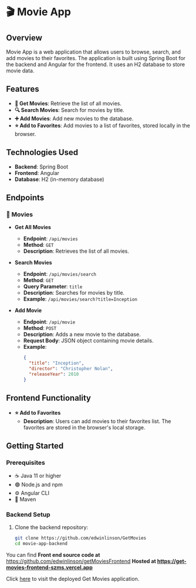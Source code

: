 # 🎬 Movie App

## Overview
Movie App is a web application that allows users to browse, search, and add movies to their favorites. The application is built using Spring Boot for the backend and Angular for the frontend. It uses an H2 database to store movie data.

## Features
- **🎥 Get Movies**: Retrieve the list of all movies.
- **🔍 Search Movies**: Search for movies by title.
- **➕ Add Movies**: Add new movies to the database.
- **⭐ Add to Favorites**: Add movies to a list of favorites, stored locally in the browser.

## Technologies Used
- **Backend**: Spring Boot
- **Frontend**: Angular
- **Database**: H2 (in-memory database)

## Endpoints
### 🎥 Movies
- **Get All Movies**
  - **Endpoint**: `/api/movies`
  - **Method**: `GET`
  - **Description**: Retrieves the list of all movies.
  
- **Search Movies**
  - **Endpoint**: `/api/movies/search`
  - **Method**: `GET`
  - **Query Parameter**: `title`
  - **Description**: Searches for movies by title.
  - **Example**: `/api/movies/search?title=Inception`
  
- **Add Movie**
  - **Endpoint**: `/api/movie`
  - **Method**: `POST`
  - **Description**: Adds a new movie to the database.
  - **Request Body**: JSON object containing movie details.
  - **Example**: 
    ```json
    {
      "title": "Inception",
      "director": "Christopher Nolan",
      "releaseYear": 2010
    }
    ```

## Frontend Functionality
- **⭐ Add to Favorites**
  - **Description**: Users can add movies to their favorites list. The favorites are stored in the browser's local storage.

## Getting Started

### Prerequisites
- ☕ Java 11 or higher
- 🟢 Node.js and npm
- ⚙️ Angular CLI
- 🐍 Maven

### Backend Setup
1. Clone the backend repository:
   ```bash
   git clone https://github.com/edwinlinson/GetMovies
   cd movie-app-backend
You can find **Front end source code at** https://github.com/edwinlinson/getMoviesFrontend
**Hosted at https://get-movies-frontend-szms.vercel.app**

Click [here](https://get-movies-frontend-szms.vercel.app) to visit the deployed Get Movies application.
